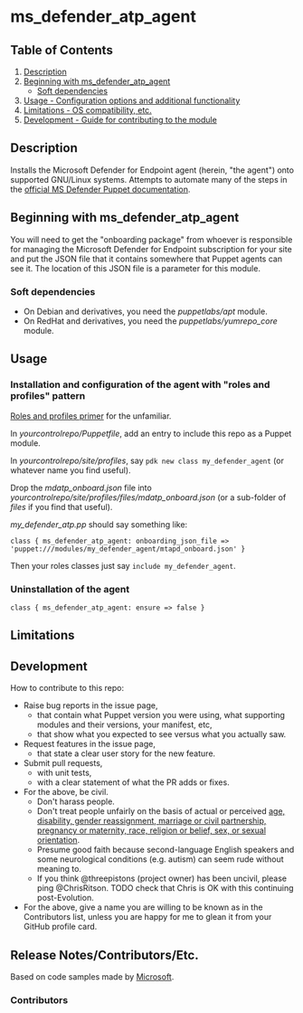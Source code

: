 # ms_defender_atp_agent

## Table of Contents

1. [Description](#description)
1. [Beginning with ms_defender_atp_agent](#beginning-with-ms_defender_atp_agent)
   * [Soft dependencies](#soft-dependencies)
1. [Usage - Configuration options and additional functionality](#usage)
1. [Limitations - OS compatibility, etc.](#limitations)
1. [Development - Guide for contributing to the module](#development)

## Description

  Installs the Microsoft Defender for Endpoint agent (herein, "the agent") onto supported GNU/Linux systems.  Attempts to automate many of the steps in the [official MS Defender Puppet documentation][1].

##  Beginning with ms_defender_atp_agent

You will need to get the "onboarding package" from whoever is responsible for managing the Microsoft Defender for Endpoint subscription for your site and put the JSON file that it contains somewhere that Puppet agents can see it. The location of this JSON file is a parameter for this module.

### Soft dependencies

* On Debian and derivatives, you need the *puppetlabs/apt* module.
* On RedHat and derivatives, you need the *puppetlabs/yumrepo_core* module.

## Usage

### Installation and configuration of the agent with "roles and profiles" pattern

[Roles and profiles primer][1] for the unfamiliar.

In *yourcontrolrepo/Puppetfile*, add an entry to include this repo as a Puppet module.

In *yourcontrolrepo/site/profiles*, say `pdk new class my_defender_agent` (or whatever name you find useful).

Drop the *mdatp_onboard.json* file into *yourcontrolrepo/site/profiles/files/mdatp_onboard.json* (or a sub-folder of *files* if you find that useful).

*my_defender_atp.pp* should say something like:

```
class { ms_defender_atp_agent: onboarding_json_file => 'puppet:///modules/my_defender_agent/mtapd_onboard.json' }
```

Then your roles classes just say `include my_defender_agent`.

### Uninstallation of the agent

```
class { ms_defender_atp_agent: ensure => false }
```

## Limitations



## Development

How to contribute to this repo:
- Raise bug reports in the issue page,
  - that contain what Puppet version you were using, what supporting modules and their versions, your manifest, etc,
  - that show what you expected to see versus what you actually saw.
- Request features in the issue page,
  - that state a clear user story for the new feature.
- Submit pull requests,
  - with unit tests,
  - with a clear statement of what the PR adds or fixes.
- For the above, be civil.
  - Don't harass people.
  - Don't treat people unfairly on the basis of actual or perceived [age, disability, gender reassignment, marriage or civil partnership, pregnancy or maternity, race, religion or belief, sex, or sexual orientation][2].
  - Presume good faith because second-language English speakers and some neurological conditions (e.g. autism) can seem rude without meaning to.
  - If you think @threepistons (project owner) has been uncivil, please ping @ChrisRitson. TODO check that Chris is OK with this continuing post-Evolution.
- For the above, give a name you are willing to be known as in the Contributors list, unless you are happy for me to glean it from your GitHub profile card.

## Release Notes/Contributors/Etc.

Based on code samples made by [Microsoft][3].

### Contributors

[1]: https://puppet.com/docs/pe/2019.8/osp/the_roles_and_profiles_method.html
[2]: https://www.legislation.gov.uk/ukpga/2010/15/section/4/enacted
[3]: https://docs.microsoft.com/en-us/microsoft-365/security/defender-endpoint/linux-install-with-puppet
